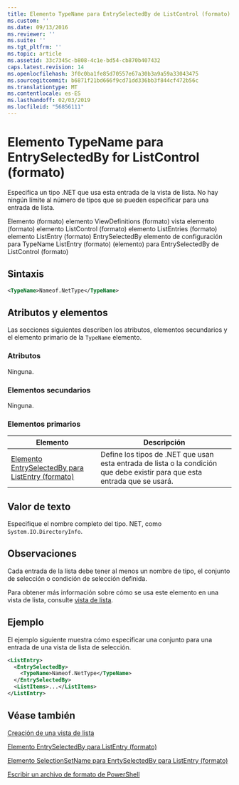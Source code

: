 ```yaml
---
title: Elemento TypeName para EntrySelectedBy de ListControl (formato) | Microsoft Docs
ms.custom: ''
ms.date: 09/13/2016
ms.reviewer: ''
ms.suite: ''
ms.tgt_pltfrm: ''
ms.topic: article
ms.assetid: 33c7345c-b808-4c1e-bd54-cb870b407432
caps.latest.revision: 14
ms.openlocfilehash: 3f0c0ba1fe85d70557e67a30b3a9a59a33043475
ms.sourcegitcommit: b6871f21bd666f9cd71dd336bb3f844cf472b56c
ms.translationtype: MT
ms.contentlocale: es-ES
ms.lasthandoff: 02/03/2019
ms.locfileid: "56856111"
---
```

# <a name="typename-element-for-entryselectedby-for-listcontrol-format"></a>Elemento TypeName para EntrySelectedBy for ListControl (formato)

Especifica un tipo .NET que usa esta entrada de la vista de lista. No hay ningún límite al número de tipos que se pueden especificar para una entrada de lista.

Elemento (formato) elemento ViewDefinitions (formato) vista elemento (formato) elemento ListControl (formato) elemento ListEntries (formato) elemento ListEntry (formato) EntrySelectedBy elemento de configuración para TypeName ListEntry (formato) (elemento) para EntrySelectedBy de ListControl (formato)

## <a name="syntax"></a>Sintaxis

```xml
<TypeName>Nameof.NetType</TypeName>
```

## <a name="attributes-and-elements"></a>Atributos y elementos

Las secciones siguientes describen los atributos, elementos secundarios y el elemento primario de la `TypeName` elemento.

### <a name="attributes"></a>Atributos

Ninguna.

### <a name="child-elements"></a>Elementos secundarios

Ninguna.

### <a name="parent-elements"></a>Elementos primarios

|Elemento|Descripción|
|-------------|-----------------|
|[Elemento EntrySelectedBy para ListEntry (formato)](./entryselectedby-element-for-listentry-for-listcontrol-format.md)|Define los tipos de .NET que usan esta entrada de lista o la condición que debe existir para que esta entrada que se usará.|

## <a name="text-value"></a>Valor de texto

Especifique el nombre completo del tipo. NET, como `System.IO.DirectoryInfo`.

## <a name="remarks"></a>Observaciones

Cada entrada de la lista debe tener al menos un nombre de tipo, el conjunto de selección o condición de selección definida.

Para obtener más información sobre cómo se usa este elemento en una vista de lista, consulte [vista de lista](./creating-a-list-view.md).

## <a name="example"></a>Ejemplo

El ejemplo siguiente muestra cómo especificar una conjunto para una entrada de una vista de lista de selección.

```xml
<ListEntry>
  <EntrySelectedBy>
    <TypeName>Nameof.NetType</TypeName>
  </EntrySelectedBy>
  <ListItems>...</ListItems>
</ListEntry>
```

## <a name="see-also"></a>Véase también

[Creación de una vista de lista](./creating-a-list-view.md)

[Elemento EntrySelectedBy para ListEntry (formato)](./entryselectedby-element-for-listentry-for-listcontrol-format.md)

[Elemento SelectionSetName para EnrtySelectedBy para ListEntry (formato)](./selectionsetname-element-for-entryselectedby-for-listcontrol-format.md)

[Escribir un archivo de formato de PowerShell](./writing-a-powershell-formatting-file.md)
